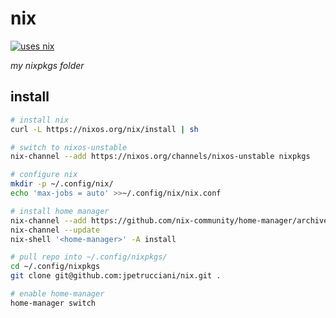 # nix

[![uses nix](https://img.shields.io/badge/uses-nix-%237EBAE4)](https://nixos.org/)

_my nixpkgs folder_

## install

```bash
# install nix
curl -L https://nixos.org/nix/install | sh

# switch to nixos-unstable
nix-channel --add https://nixos.org/channels/nixos-unstable nixpkgs

# configure nix
mkdir -p ~/.config/nix/
echo 'max-jobs = auto' >>~/.config/nix/nix.conf

# install home manager
nix-channel --add https://github.com/nix-community/home-manager/archive/master.tar.gz home-manager
nix-channel --update
nix-shell '<home-manager>' -A install

# pull repo into ~/.config/nixpkgs/
cd ~/.config/nixpkgs
git clone git@github.com:jpetrucciani/nix.git .

# enable home-manager
home-manager switch
```
